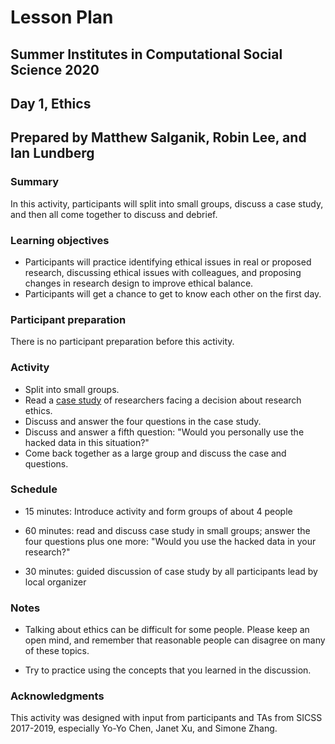 # Lesson Plan
## Summer Institutes in Computational Social Science 2020
## Day 1, Ethics
## Prepared by Matthew Salganik, Robin Lee, and Ian Lundberg

### Summary

In this activity, participants will split into small groups, discuss a case study, and then all come together to discuss and debrief.

### Learning objectives

- Participants will practice identifying ethical issues in real or proposed research, discussing ethical issues with colleagues, and proposing changes in research design to improve ethical balance.  
- Participants will get a chance to get to know each other on the first day.

### Participant preparation

There is no participant preparation before this activity.

### Activity

- Split into small groups.
- Read a [case study](https://bdes.datasociety.net/wp-content/uploads/2016/10/Patreon-Case-Study.pdf) of researchers facing a decision about research ethics.
- Discuss and answer the four questions in the case study.
- Discuss and answer a fifth question: "Would you personally use the hacked data in this situation?"
- Come back together as a large group and discuss the case and questions.

### Schedule

- 15 minutes: Introduce activity and form groups of about 4 people

- 60 minutes: read and discuss case study in small groups; answer the four questions plus one more: "Would you use the hacked data in your research?"

- 30 minutes: guided discussion of case study by all participants lead by local organizer

### Notes

- Talking about ethics can be difficult for some people. Please keep an open mind, and remember that reasonable people can disagree on many of these topics.

- Try to practice using the concepts that you learned in the discussion.

### Acknowledgments

This activity was designed with input from participants and TAs from SICSS 2017-2019, especially Yo-Yo Chen, Janet Xu, and Simone Zhang.
